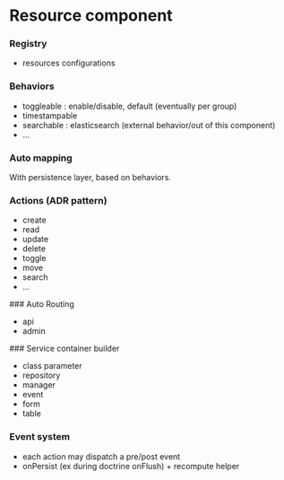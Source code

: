 Resource component
==================

### Registry

* resources configurations

### Behaviors

* toggleable : enable/disable, default (eventually per group)
* timestampable
* searchable : elasticsearch (external behavior/out of this component)
* ...

### Auto mapping

With persistence layer, based on behaviors.

### Actions (ADR pattern)

* create
* read
* update
* delete
* toggle
* move
* search
* ...

### Auto Routing

* api
* admin

### Service container builder

* class parameter
* repository
* manager
* event
* form
* table

### Event system

* each action may dispatch a pre/post event 
* onPersist (ex during doctrine onFlush) + recompute helper
